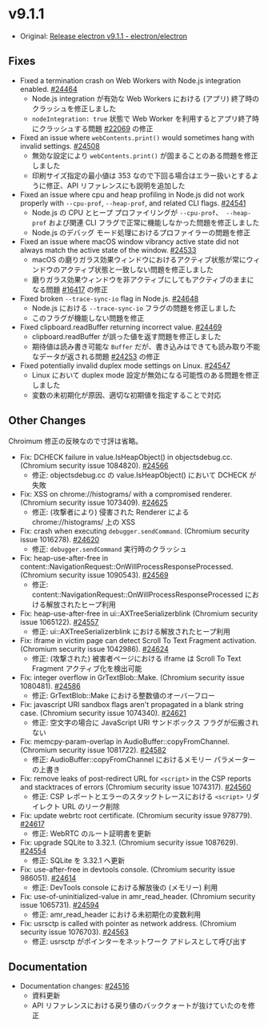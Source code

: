 # v9.1.1

- Original: [Release electron v9.1.1 - electron/electron](https://github.com/electron/electron/releases/tag/v9.1.1)

## Fixes

- Fixed a termination crash on Web Workers with Node.js integration enabled. [#24464](https://github.com/electron/electron/pull/24464)
  - Node.js integration が有効な Web Workers における (アプリ) 終了時のクラッシュを修正しました
  - `nodeIntegration: true` 状態で Web Worker を利用するとアプリ終了時にクラッシュする問題 [#22069](https://github.com/electron/electron/issues/22069) の修正
- Fixed an issue where `webContents.print()` would sometimes hang with invalid settings. [#24508](https://github.com/electron/electron/pull/24508)
  - 無効な設定により `webContents.print()` が固まることのある問題を修正しました
  - 印刷サイズ指定の最小値は 353 なので下回る場合はエラー扱いとするように修正、API リファレンスにも説明を追加した
- Fixed an issue where cpu and heap profiling in Node.js did not work properly with `--cpu-prof`, `--heap-prof`, and related CLI flags. [#24541](https://github.com/electron/electron/pull/24541)
  - Node.js の CPU とヒープ プロファイリングが `--cpu-prof`、` --heap-prof` および関連 CLI フラグで正常に機能しなかった問題を修正しました
  - Node.js のデバッグ モード処理におけるプロファイラーの問題を修正
- Fixed an issue where macOS window vibrancy active state did not always match the active state of the window. [#24533](https://github.com/electron/electron/pull/24533)
  - macOS の磨りガラス効果ウィンドウにおけるアクティブ状態が常にウィンドウのアクティブ状態と一致しない問題を修正しました
  - 磨りガラス効果ウィンドウを非アクティブにしてもアクティブのままになる問題 [#16417](https://github.com/electron/electron/issues/16417) の修正
- Fixed broken `--trace-sync-io` flag in Node.js. [#24648](https://github.com/electron/electron/pull/24648)
  - Node.js における `--trace-sync-io` フラグの問題を修正しました
  - このフラグが機能しない問題を修正
- Fixed clipboard.readBuffer returning incorrect value. [#24469](https://github.com/electron/electron/pull/24469)
  - clipboard.readBuffer が誤った値を返す問題を修正しました
  - 期待値は読み書き可能な `Buffer` だが、書き込みはできても読み取り不能なデータが返される問題 [#24253](https://github.com/electron/electron/issues/24253) の修正
- Fixed potentially invalid duplex mode settings on Linux. [#24547](https://github.com/electron/electron/pull/24547)
  - Linux において duplex mode 設定が無効になる可能性のある問題を修正しました
  - 変数の未初期化が原因、適切な初期値を指定することで対応

## Other Changes

Chroimum 修正の反映なので寸評は省略。

- Fix: DCHECK failure in value.IsHeapObject() in objectsdebug.cc. (Chromium security issue 1084820). [#24566](https://github.com/electron/electron/pull/24566)
  - 修正: objectsdebug.cc の value.IsHeapObject() において DCHECK が失敗
- Fix: XSS on chrome://histograms/ with a compromised renderer. (Chromium security issue 1073409). [#24625](https://github.com/electron/electron/pull/24625)
  - 修正: (攻撃者により) 侵害された Renderer による chrome://histograms/ 上の XSS
- Fix: crash when executing `debugger.sendCommand`. (Chromium security issue 1016278). [#24620](https://github.com/electron/electron/pull/24620)
  - 修正: `debugger.sendCommand` 実行時のクラッシュ
- Fix: heap-use-after-free in content::NavigationRequest::OnWillProcessResponseProcessed. (Chromium security issue 1090543). [#24569](https://github.com/electron/electron/pull/24569)
  - 修正: content::NavigationRequest::OnWillProcessResponseProcessed における解放されたヒープ利用
- Fix: heap-use-after-free in ui::AXTreeSerializerblink (Chromium security issue 1065122). [#24557](https://github.com/electron/electron/pull/24557)
  - 修正: ui::AXTreeSerializerblink における解放されたヒープ利用
- Fix: iframe in victim page can detect Scroll To Text Fragment activation. (Chromium security issue 1042986). [#24624](https://github.com/electron/electron/pull/24624)
  - 修正: (攻撃された) 被害者ページにおける iframe は Scroll To Text Fragment アクティブ化を検出可能
- Fix: integer overflow in GrTextBlob::Make. (Chromium security issue 1080481). [#24586](https://github.com/electron/electron/pull/24586)
  - 修正: GrTextBlob::Make における整数値のオーバーフロー
- Fix: javascript URI sandbox flags aren't propagated in a blank string case. (Chromium security issue 1074340). [#24621](https://github.com/electron/electron/pull/24621)
  - 修正: 空文字の場合に JavaScript URI サンドボックス フラグが伝搬されない
- Fix: memcpy-param-overlap in AudioBuffer::copyFromChannel. (Chromium security issue 1081722). [#24582](https://github.com/electron/electron/pull/24582)
  - 修正: AudioBuffer::copyFromChannel におけるメモリー パラメーターの上書き
- Fix: remove leaks of post-redirect URL for `<script>` in the CSP reports and stacktraces of errors (Chromium security issue 1074317). [#24560](https://github.com/electron/electron/pull/24560)
  - 修正: CSP レポートとエラーのスタックトレースにおける `<script>` リダイレクト URL のリーク削除
- Fix: update webrtc root certificate. (Chromium security issue 978779). [#24617](https://github.com/electron/electron/pull/24617)
  - 修正: WebRTC のルート証明書を更新
- Fix: upgrade SQLite to 3.32.1. (Chromium security issue 1087629). [#24554](https://github.com/electron/electron/pull/24554)
  - 修正: SQLite を 3.32.1 へ更新
- Fix: use-after-free in devtools console. (Chromium security issue 986051). [#24614](https://github.com/electron/electron/pull/24614)
  - 修正: DevTools console における解放後の (メモリー) 利用
- Fix: use-of-uninitialized-value in amr_read_header. (Chromium security issue 1065731). [#24594](https://github.com/electron/electron/pull/24594)
  - 修正: amr_read_header における未初期化の変数利用
- Fix: usrsctp is called with pointer as network address. (Chromium security issue 1076703). [#24563](https://github.com/electron/electron/pull/24563)
  - 修正: usrsctp がポインターをネットワーク アドレスとして呼び出す

## Documentation

- Documentation changes: [#24516](https://github.com/electron/electron/pull/24516)
  - 資料更新
  - API リファレンスにおける戻り値のバッククォートが抜けていたのを修正
